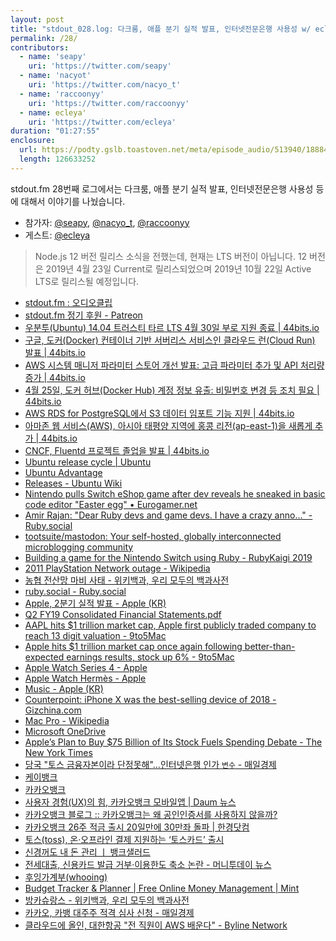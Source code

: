 ```yaml
---
layout: post
title: "stdout_028.log: 다크룸, 애플 분기 실적 발표, 인터넷전문은행 사용성 w/ ecleya"
permalink: /28/
contributors:
  - name: 'seapy'
    uri: 'https://twitter.com/seapy'
  - name: 'nacyot'
    uri: 'https://twitter.com/nacyo_t'
  - name: 'raccoonyy'
    uri: 'https://twitter.com/raccoonyy'
  - name: ecleya'
    uri: 'https://twitter.com/ecleya'
duration: "01:27:55"
enclosure:
  url: https://podty.gslb.toastoven.net/meta/episode_audio/513940/188843_1556806900503.mp3
  length: 126633252
---
```


stdout.fm 28번째 로그에서는 다크룸, 애플 분기 실적 발표, 인터넷전문은행 사용성 등에 대해서 이야기를 나눴습니다.

* 참가자: [@seapy][sea], [@nacyo_t][nac], [@raccoonyy][rac]
* 게스트: [@ecleya][ecl]

[sea]: https://twitter.com/seapy
[nac]: https://twitter.com/nacyo_t
[rac]: https://twitter.com/raccoonyy
[ecl]: https://twitter.com/ecleya

> Node.js 12 버전 릴리스 소식을 전했는데, 현재는 LTS 버전이 아닙니다. 12 버전은 2019년 4월 23일 Current로 릴리스되었으며 2019년 10월 22일 Active LTS로 릴리스될 예정입니다.

* [stdout.fm : 오디오클립](https://audioclip.naver.com/channels/1807/)
* [stdout.fm 정기 후원 - Patreon](https://www.patreon.com/stdoutfm)
* [우분투(Ubuntu) 14.04 트러스티 타르 LTS 4월 30일 부로 지원 종료 \| 44bits.io](https://www.44bits.io/ko/post/news--ubuntu-14-04-end-of-life)
* [구글, 도커(Docker) 컨테이너 기반 서버리스 서비스인 클라우드 런(Cloud Run) 발표 \| 44bits.io](https://www.44bits.io/ko/post/news--cloud-run-is-launched-on-gcp)
* [AWS 시스템 매니저 파라미터 스토어 개선 발표: 고급 파라미터 추가 및 API 처리량 증가 \| 44bits.io](https://www.44bits.io/ko/post/news--aws-introduces-advanced-parameter-store)
* [4월 25일, 도커 허브(Docker Hub) 계정 정보 유출: 비밀번호 변경 등 조치 필요 \| 44bits.io](https://www.44bits.io/ko/post/news--docker-found-unauthorized-access-to-docker-hub-database)
* [AWS RDS for PostgreSQL에서 S3 데이터 임포트 기능 지원 \| 44bits.io](https://www.44bits.io/ko/post/news--aws-rds-postgresql-supports-data-import-from-s3)
* [아마존 웹 서비스(AWS), 아시아 태평양 지역에 홍콩 리전(ap-east-1)을 새롭게 추가 \| 44bits.io](https://www.44bits.io/ko/post/news--aws-announced-new-hongkong-region)
* [CNCF, Fluentd 프로젝트 졸업을 발표 \| 44bits.io](https://www.44bits.io/ko/post/news--fluentd-has-graduated-cncf)
* [Ubuntu release cycle \| Ubuntu](https://www.ubuntu.com/about/release-cycle)
* [Ubuntu Advantage](https://buy.ubuntu.com/)
* [Releases - Ubuntu Wiki](https://wiki.ubuntu.com/Releases)
* [Nintendo pulls Switch eShop game after dev reveals he sneaked in basic code editor "Easter egg" • Eurogamer.net](https://www.eurogamer.net/articles/2019-04-29-nintendo-pulls-switch-indie-game-from-eshop-after-dev-reveals-he-sneaked-in-basic-code-editor-easter-egg)
* [Amir Rajan: "Dear Ruby devs and game devs. I have a crazy anno…" - Ruby.social](https://ruby.social/@amirrajan/101985836120728909)
* [tootsuite/mastodon: Your self-hosted, globally interconnected microblogging community](https://github.com/tootsuite/mastodon)
* [Building a game for the Nintendo Switch using Ruby - RubyKaigi 2019](https://rubykaigi.org/2019/presentations/amirrajan.html)
* [2011 PlayStation Network outage - Wikipedia](https://en.wikipedia.org/wiki/2011_PlayStation_Network_outage)
* [농협 전산망 마비 사태 - 위키백과, 우리 모두의 백과사전](https://ko.wikipedia.org/wiki/%EB%86%8D%ED%98%91_%EC%A0%84%EC%82%B0%EB%A7%9D_%EB%A7%88%EB%B9%84_%EC%82%AC%ED%83%9C)
* [ruby.social - Ruby.social](https://ruby.social/about)
* [Apple, 2분기 실적 발표 - Apple (KR)](https://www.apple.com/kr/newsroom/2019/04/apple-reports-second-quarter-results/)
* [Q2 FY19 Consolidated Financial Statements.pdf](https://www.apple.com/newsroom/pdfs/Q2%20FY19%20Consolidated%20Financial%20Statements.pdf)
* [AAPL hits $1 trillion market cap, Apple first publicly traded company to reach 13 digit valuation - 9to5Mac](https://9to5mac.com/2018/08/02/apple-becomes-first-company-to-hit-1-trillion-market-cap-according-to-apples-own-stocks-app/)
* [Apple hits $1 trillion market cap once again following better-than-expected earnings results, stock up 6% - 9to5Mac](https://9to5mac.com/2019/05/01/apple-hits-1-trillion-market-cap-once-again-following-better-than-expected-earnings-results/)
* [Apple Watch Series 4 - Apple ](https://www.apple.com/kr/apple-watch-series-4/)
* [Apple Watch Hermès - Apple](https://www.apple.com/apple-watch-hermes/)
* [Music - Apple (KR)](https://www.apple.com/kr/music/)
* [Counterpoint: iPhone X was the best-selling device of 2018 - Gizchina.com](https://www.gizchina.com/2019/04/30/counterpoint-iphone-x-was-the-best-selling-device-of-2018/)
* [Mac Pro - Wikipedia](https://en.wikipedia.org/wiki/Mac_Pro)
* [Microsoft OneDrive](https://onedrive.live.com/about/ko-kr/)
* [Apple’s Plan to Buy $75 Billion of Its Stock Fuels Spending Debate - The New York Times](https://www.nytimes.com/2019/04/30/technology/apple-stock-buyback-quarterly-results.html)
* [당국 "토스 금융자본이라 단정못해"…인터넷은행 인가 `변수` - 매일경제](https://www.mk.co.kr/news/economy/view/2019/04/246721/)
* [케이뱅크](https://www.kbanknow.com/ib20/mnu/PBKMAN000000)
* [카카오뱅크](https://www.kakaobank.com/)
* [사용자 경험(UX)의 힘, 카카오뱅크 모바일앱 \| Daum 뉴스](https://news.v.daum.net/v/20190319102602476)
* [카카오뱅크 블로그 :: 카카오뱅크는 왜 공인인증서를 사용하지 않을까?](https://blog.kakaobank.com/177)
* [카카오뱅크 26주 적금 출시 20일만에 30만좌 돌파 \| 한경닷컴](https://www.hankyung.com/economy/article/201807166397i)
* [토스(toss), 온·오프라인 결제 지원하는 ‘토스카드’ 출시](https://blog.toss.im/2019/04/04/newsroom/press-release/toss-card/)
* [신경꺼도 내 돈 관리 ㅣ 뱅크샐러드](https://banksalad.com/)
* [전세대출, 신용카드 발급 거부·이용한도 축소 논란 - 머니투데이 뉴스](http://news.mt.co.kr/mtview.php?no=2018051815153656252)
* [후잉가계부(whooing)](https://whooing.com/)
* [Budget Tracker & Planner \| Free Online Money Management \| Mint](https://www.mint.com/)
* [방카슈랑스 - 위키백과, 우리 모두의 백과사전](https://ko.wikipedia.org/wiki/%EB%B0%A9%EC%B9%B4%EC%8A%88%EB%9E%91%EC%8A%A4)
* [카카오, 카뱅 대주주 적격 심사 신청 - 매일경제](https://www.mk.co.kr/news/economy/view/2019/04/204598/)
* [클라우드에 올인, 대한항공 "전 직원이 AWS 배운다" - Byline Network](https://byline.network/2019/04/17-46/)
